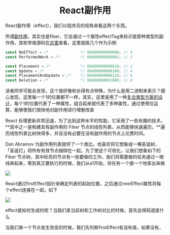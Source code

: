 <h1 align="center"> React副作用 </h1>

React副作用（effect），我们以程序员的视角来看这两个东西。

所谓[副作用](https://zh-hans.reactjs.org/docs/hooks-overview.html#effect-hook)，其实也是fiber，它会通过一个属性effectTag来标识是那种类型的副作用，其枚举值源码在[这里](https://github.com/facebook/react/blob/504576306461a5ff339dc99691842f0f35a8bf4c/packages/shared/ReactSideEffectTags.js)查看，这里就挑几个作为示例

```js
const NoEffect = /*              */ 0b000000000000;	// 0
const PerformedWork = /*         */ 0b000000000001; // 1

const Placement = /*             */ 0b000000000010; // 2
const Update = /*                */ 0b000000000100; // 4
const PlacementAndUpdate = /*    */ 0b000000000110; // 6
const Deletion = /*              */ 0b000000001000; // 8
```

读者同学可能会发现，这个值好像和长得有点特殊，为什么是用二进制来表示？细心发现，这里每一个1的位置都不一样，其实，这里是用了一种[复合类型方案的设计](https://segmentfault.com/a/1190000016284033)，每个1的位置代表了一种属性，组合起来就代表了多种属性，通过使用位运算，能够使我们很快地对副作用进行增删改查

React 处理更新非常迅速，为了达到这种水平的性能，它采用了一些有趣的技术。**其中之一是构建具有副作用的 Fiber 节点的线性列表，从而能够快速遍历。**遍历线性列表比树快得多，并且没有必要在没有副作用的节点上花费时间。

Dan Abramov 为副作用列表提供了一个类比。他喜欢将它想象成一棵圣诞树，「圣诞灯」将所有有效节点捆绑在一起。为了使这个可视化，让我们想象如下的 Fiber 节点树，其中标亮的节点有一些要做的工作。我们将需要做的任务通过一根线串起来，等到真正要执行的时候，我们从a1开始，将任务一个接一个地拿出来做

![](/Users/huax/workspace/simple-react-v16/assets/patchEffect.png)

React通过firstEffect指针来确定列表的起始位置，之后通过nextEffect属性将每个effect连接在一起，如下

![](/Users/huax/workspace/simple-react-v16/assets/effect-list.png)



effect是如何生成的呢？当我们拿当前树和工作树对比的时候，首先会得知道是什么

当我们某一个节点发生改变的时候，我们先判断firstEffect有没有值，如果没有，